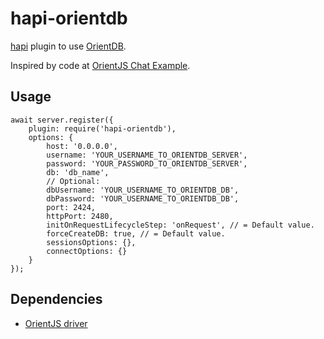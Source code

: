 # hapi-orientdb
[hapi](https://hapijs.com/) plugin to use [OrientDB](https://orientdb.com/).

Inspired by code at [OrientJS Chat Example](https://github.com/orientechnologies/orientjs-example/tree/master/orientjs-chat-example-async-await).

## Usage
```
await server.register({
    plugin: require('hapi-orientdb'),
    options: {
        host: '0.0.0.0',
        username: 'YOUR_USERNAME_TO_ORIENTDB_SERVER',
        password: 'YOUR_PASSWORD_TO_ORIENTDB_SERVER',
        db: 'db_name',
        // Optional:
        dbUsername: 'YOUR_USERNAME_TO_ORIENTDB_DB',
        dbPassword: 'YOUR_USERNAME_TO_ORIENTDB_DB',
        port: 2424,
        httpPort: 2480,
        initOnRequestLifecycleStep: 'onRequest', // = Default value.
        forceCreateDB: true, // = Default value.
        sessionsOptions: {},
        connectOptions: {}
    }
});
```

## Dependencies

- [OrientJS driver](https://github.com/orientechnologies/orientjs)